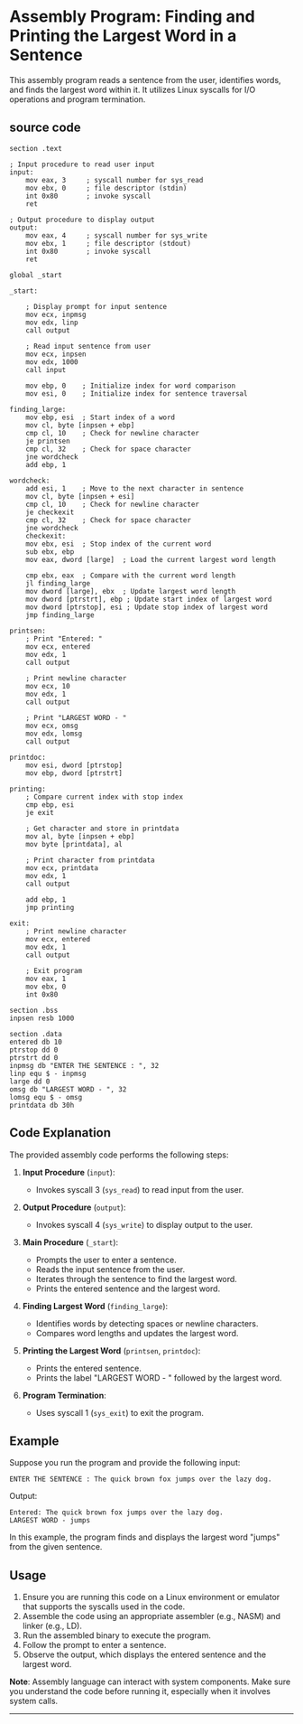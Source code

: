 # Assembly Program: Finding and Printing the Largest Word in a Sentence

This assembly program reads a sentence from the user, identifies words, and finds the largest word within it. It utilizes Linux syscalls for I/O operations and program termination.

## source code 

```assembly
section .text

; Input procedure to read user input
input:
    mov eax, 3     ; syscall number for sys_read
    mov ebx, 0     ; file descriptor (stdin)
    int 0x80       ; invoke syscall
    ret

; Output procedure to display output
output:
    mov eax, 4     ; syscall number for sys_write
    mov ebx, 1     ; file descriptor (stdout)
    int 0x80       ; invoke syscall
    ret

global _start

_start:

    ; Display prompt for input sentence
    mov ecx, inpmsg
    mov edx, linp
    call output

    ; Read input sentence from user
    mov ecx, inpsen
    mov edx, 1000
    call input

    mov ebp, 0    ; Initialize index for word comparison
    mov esi, 0    ; Initialize index for sentence traversal

finding_large:
    mov ebp, esi  ; Start index of a word
    mov cl, byte [inpsen + ebp]
    cmp cl, 10    ; Check for newline character
    je printsen
    cmp cl, 32    ; Check for space character
    jne wordcheck
    add ebp, 1

wordcheck:
    add esi, 1    ; Move to the next character in sentence
    mov cl, byte [inpsen + esi]
    cmp cl, 10    ; Check for newline character
    je checkexit
    cmp cl, 32    ; Check for space character
    jne wordcheck
    checkexit:
    mov ebx, esi  ; Stop index of the current word
    sub ebx, ebp
    mov eax, dword [large]  ; Load the current largest word length

    cmp ebx, eax  ; Compare with the current word length
    jl finding_large
    mov dword [large], ebx  ; Update largest word length
    mov dword [ptrstrt], ebp ; Update start index of largest word
    mov dword [ptrstop], esi ; Update stop index of largest word
    jmp finding_large

printsen:
    ; Print "Entered: "
    mov ecx, entered
    mov edx, 1
    call output

    ; Print newline character
    mov ecx, 10
    mov edx, 1
    call output

    ; Print "LARGEST WORD - "
    mov ecx, omsg
    mov edx, lomsg
    call output

printdoc:
    mov esi, dword [ptrstop]
    mov ebp, dword [ptrstrt]

printing:
    ; Compare current index with stop index
    cmp ebp, esi
    je exit

    ; Get character and store in printdata
    mov al, byte [inpsen + ebp]
    mov byte [printdata], al

    ; Print character from printdata
    mov ecx, printdata
    mov edx, 1
    call output

    add ebp, 1
    jmp printing

exit:
    ; Print newline character
    mov ecx, entered
    mov edx, 1
    call output

    ; Exit program
    mov eax, 1
    mov ebx, 0
    int 0x80

section .bss
inpsen resb 1000

section .data
entered db 10
ptrstop dd 0
ptrstrt dd 0
inpmsg db "ENTER THE SENTENCE : ", 32
linp equ $ - inpmsg
large dd 0
omsg db "LARGEST WORD - ", 32
lomsg equ $ - omsg
printdata db 30h
```

## Code Explanation

The provided assembly code performs the following steps:

1. **Input Procedure** (`input`):
   - Invokes syscall 3 (`sys_read`) to read input from the user.

2. **Output Procedure** (`output`):
   - Invokes syscall 4 (`sys_write`) to display output to the user.

3. **Main Procedure** (`_start`):
   - Prompts the user to enter a sentence.
   - Reads the input sentence from the user.
   - Iterates through the sentence to find the largest word.
   - Prints the entered sentence and the largest word.

4. **Finding Largest Word** (`finding_large`):
   - Identifies words by detecting spaces or newline characters.
   - Compares word lengths and updates the largest word.

5. **Printing the Largest Word** (`printsen`, `printdoc`):
   - Prints the entered sentence.
   - Prints the label "LARGEST WORD - " followed by the largest word.

6. **Program Termination**:
   - Uses syscall 1 (`sys_exit`) to exit the program.

## Example

Suppose you run the program and provide the following input:

```
ENTER THE SENTENCE : The quick brown fox jumps over the lazy dog.
```

Output:
```
Entered: The quick brown fox jumps over the lazy dog.
LARGEST WORD - jumps
```

In this example, the program finds and displays the largest word "jumps" from the given sentence.

## Usage

1. Ensure you are running this code on a Linux environment or emulator that supports the syscalls used in the code.
2. Assemble the code using an appropriate assembler (e.g., NASM) and linker (e.g., LD).
3. Run the assembled binary to execute the program.
4. Follow the prompt to enter a sentence.
5. Observe the output, which displays the entered sentence and the largest word.

**Note**: Assembly language can interact with system components. Make sure you understand the code before running it, especially when it involves system calls.

---